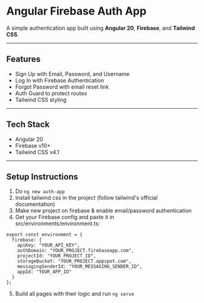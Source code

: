 # Angular Firebase Auth App

A simple authentication app built using **Angular 20**, **Firebase**, and **Tailwind CSS**.

---

## Features

- Sign Up with Email, Password, and Username
- Log In with Firebase Authentication
- Forgot Password with email reset link
- Auth Guard to protect routes
- Tailwind CSS styling

---

## Tech Stack

- Angular 20
- Firebase v10+
- Tailwind CSS v4.1

---

## Setup Instructions

1. Do ``ng new auth-app``
2. Install tailwind css in the project (follow tailwind's official documentation)
3. Make new project on firebase & enable email/password authentication
4. Get your Firebase config and paste it in src/environments/environment.ts:
```
export const environment = {
  firebase: {
    apiKey: "YOUR_API_KEY",
    authDomain: "YOUR_PROJECT.firebaseapp.com",
    projectId: "YOUR_PROJECT_ID",
    storageBucket: "YOUR_PROJECT.appspot.com",
    messagingSenderId: "YOUR_MESSAGING_SENDER_ID",
    appId: "YOUR_APP_ID"
  }
};
```
5. Build all pages with their logic and run ``ng serve``